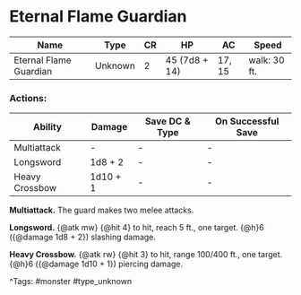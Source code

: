 # Eternal Flame Guardian

| Name | Type | CR | HP | AC | Speed |
|------|------|----|----|----|-------|
| Eternal Flame Guardian | Unknown | 2 | 45 (7d8 + 14) | 17, 15 | walk: 30 ft. |

### Actions:

| Ability | Damage | Save DC & Type | On Successful Save |
|---------|--------|----------------|--------------------|
| Multiattack | - | - | - |
| Longsword | 1d8 + 2 | - | - |
| Heavy Crossbow | 1d10 + 1 | - | - |


**Multiattack.** The guard makes two melee attacks.

**Longsword.** {@atk mw} {@hit 4} to hit, reach 5 ft., one target. {@h}6 ({@damage 1d8 + 2}) slashing damage.

**Heavy Crossbow.** {@atk rw} {@hit 3} to hit, range 100/400 ft., one target. {@h}6 ({@damage 1d10 + 1}) piercing damage.

^Tags: #monster #type_unknown